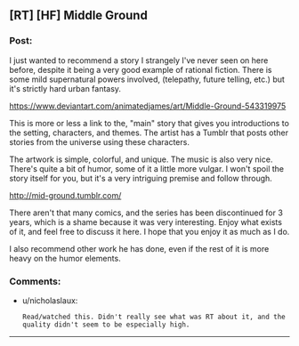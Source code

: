 ## [RT] [HF] Middle Ground

### Post:

I just wanted to recommend a story I strangely I've never seen on here before, despite it being a very good example of rational fiction. There is some mild supernatural powers involved, (telepathy, future telling, etc.) but it's strictly hard urban fantasy. 

https://www.deviantart.com/animatedjames/art/Middle-Ground-543319975

This is more or less a link to the, "main" story that gives you introductions to the setting, characters, and themes. The artist has a Tumblr that posts other stories from the universe using these characters. 

The artwork is simple, colorful, and unique. The music is also very nice. There's quite a bit of humor, some of it a little more vulgar. I won't spoil the story itself for you, but it's a very intriguing premise and follow through. 

http://mid-ground.tumblr.com/

There aren't that many comics, and the series has been discontinued for 3 years, which is a shame because it was very interesting. Enjoy what exists of it, and feel free to discuss it here. I hope that you enjoy it as much as I do. 

I also recommend other work he has done, even if the rest of it is more heavy on the humor elements. 

### Comments:

- u/nicholaslaux:
  ```
  Read/watched this. Didn't really see what was RT about it, and the quality didn't seem to be especially high.
  ```

---

